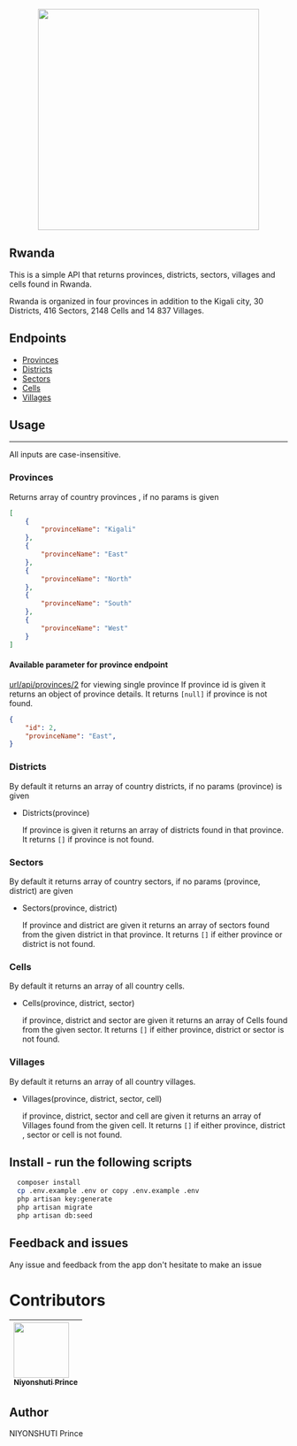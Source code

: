 <p align="center"><a href="#" target="_blank"><img src="https://upload.wikimedia.org/wikipedia/commons/1/17/Flag_of_Rwanda.svg" width="400"></a></p>

## Rwanda

This is a simple API that returns provinces, districts, sectors, villages and cells found in Rwanda.

Rwanda is organized in four provinces in addition to the Kigali city, 30 Districts, 416 Sectors, 2148 Cells and 14 837 Villages.

## Endpoints

- [Provinces](#/api/provinces)
- [Districts](#/api/districts)
- [Sectors](#/api/sectors)
- [Cells](#/api/cells)
- [Villages](#/api/villages)

## Usage

---

All inputs are case-insensitive.

### Provinces

Returns array of country provinces , if no params is given

```json
[
    {
        "provinceName": "Kigali"
    },
    {
        "provinceName": "East"
    },
    {
        "provinceName": "North"
    },
    {
        "provinceName": "South"
    },
    {
        "provinceName": "West"
    }
]
```
#### Available parameter for province endpoint

[url/api/provinces/2](#) for viewing single province
If province id is given it returns an object of province details.
It returns `[null]` if province is not found.
```json
{
    "id": 2,
    "provinceName": "East",
}
```
### Districts

By default it returns an array of country districts, if no params (province) is given

- Districts(province)

  If province is given it returns an array of districts found in that province.
  It returns `[]` if province is not found.

### Sectors

By default it returns array of country sectors, if no params (province, district) are given

- Sectors(province, district)

  If province and district are given it returns an array of sectors found from the given district in that province.
  It returns `[]` if either province or district is not found.

### Cells

By default it returns an array of all country cells.

- Cells(province, district, sector)

  if province, district and sector are given it returns an array of Cells found from the given sector.
  It returns `[]` if either province, district or sector is not found.

### Villages

By default it returns an array of all country villages.

- Villages(province, district, sector, cell)

  if province, district, sector and cell are given it returns an array of Villages found from the given cell.
  It returns `[]` if either province, district , sector or cell is not found.

## Install - run the following scripts
```bash
  composer install
  cp .env.example .env or copy .env.example .env
  php artisan key:generate
  php artisan migrate
  php artisan db:seed
```

## Feedback and issues

Any issue and feedback from the app don't hesitate to make an issue

# Contributors

| [<img src="https://github.com/PrinceNiyonshuti.png" width="100px;"><br><sub><b>Niyonshuti Prince</b></sub>](https://github.com/PrinceNiyonshuti) |
| :------------------------------------------------------------------------------------------------------------------------ |

## Author

NIYONSHUTI Prince

